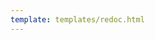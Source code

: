 ```yaml
---
template: templates/redoc.html
---
```


<redoc spec-url="{{base_path}}/apis/restapis/attribute-management.yaml"></redoc>
